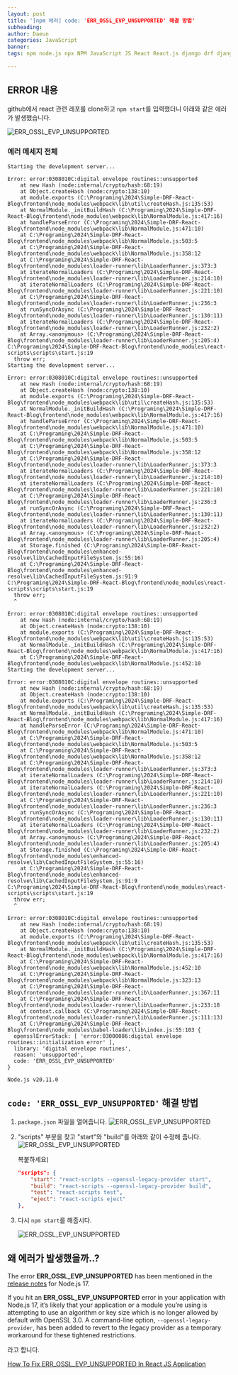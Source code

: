 ```yaml
---
layout: post
title: '[npm 에러] code: 'ERR_OSSL_EVP_UNSUPPORTED' 해결 방법'
subheading: 
author: Daeun
categories: JavaScript
banner:
tags: npm node.js npx NPM JavaScript JS React React.js django drf django_rest_framework

---
```


## ERROR 내용

github에서 react 관련 레포를 clone하고 `npm start`를 입력했더니 아래와 같은 에러가 발생했습니다.

![ERR_OSSL_EVP_UNSUPPORTED](https://cdn.jsdelivr.net/gh/splanky0314/CDN/JavaScript/2024-02-12-ERR_OSSL_EVP_UNSUPPORTED/0.png)

### 에러 메세지 전체

```
Starting the development server...

Error: error:0308010C:digital envelope routines::unsupported
    at new Hash (node:internal/crypto/hash:68:19)
    at Object.createHash (node:crypto:138:10)
    at module.exports (C:\Programing\2024\Simple-DRF-React-Blog\frontend\node_modules\webpack\lib\util\createHash.js:135:53)
    at NormalModule._initBuildHash (C:\Programing\2024\Simple-DRF-React-Blog\frontend\node_modules\webpack\lib\NormalModule.js:417:16)
    at handleParseError (C:\Programing\2024\Simple-DRF-React-Blog\frontend\node_modules\webpack\lib\NormalModule.js:471:10)
    at C:\Programing\2024\Simple-DRF-React-Blog\frontend\node_modules\webpack\lib\NormalModule.js:503:5
    at C:\Programing\2024\Simple-DRF-React-Blog\frontend\node_modules\webpack\lib\NormalModule.js:358:12
    at C:\Programing\2024\Simple-DRF-React-Blog\frontend\node_modules\loader-runner\lib\LoaderRunner.js:373:3
    at iterateNormalLoaders (C:\Programing\2024\Simple-DRF-React-Blog\frontend\node_modules\loader-runner\lib\LoaderRunner.js:214:10)
    at iterateNormalLoaders (C:\Programing\2024\Simple-DRF-React-Blog\frontend\node_modules\loader-runner\lib\LoaderRunner.js:221:10)
    at C:\Programing\2024\Simple-DRF-React-Blog\frontend\node_modules\loader-runner\lib\LoaderRunner.js:236:3
    at runSyncOrAsync (C:\Programing\2024\Simple-DRF-React-Blog\frontend\node_modules\loader-runner\lib\LoaderRunner.js:130:11)
    at iterateNormalLoaders (C:\Programing\2024\Simple-DRF-React-Blog\frontend\node_modules\loader-runner\lib\LoaderRunner.js:232:2)
    at Array.<anonymous> (C:\Programing\2024\Simple-DRF-React-Blog\frontend\node_modules\loader-runner\lib\LoaderRunner.js:205:4)
C:\Programing\2024\Simple-DRF-React-Blog\frontend\node_modules\react-scripts\scripts\start.js:19
  throw err;
Starting the development server...

Error: error:0308010C:digital envelope routines::unsupported
    at new Hash (node:internal/crypto/hash:68:19)
    at Object.createHash (node:crypto:138:10)
    at module.exports (C:\Programing\2024\Simple-DRF-React-Blog\frontend\node_modules\webpack\lib\util\createHash.js:135:53)
    at NormalModule._initBuildHash (C:\Programing\2024\Simple-DRF-React-Blog\frontend\node_modules\webpack\lib\NormalModule.js:417:16)
    at handleParseError (C:\Programing\2024\Simple-DRF-React-Blog\frontend\node_modules\webpack\lib\NormalModule.js:471:10)
    at C:\Programing\2024\Simple-DRF-React-Blog\frontend\node_modules\webpack\lib\NormalModule.js:503:5
    at C:\Programing\2024\Simple-DRF-React-Blog\frontend\node_modules\webpack\lib\NormalModule.js:358:12
    at C:\Programing\2024\Simple-DRF-React-Blog\frontend\node_modules\loader-runner\lib\LoaderRunner.js:373:3
    at iterateNormalLoaders (C:\Programing\2024\Simple-DRF-React-Blog\frontend\node_modules\loader-runner\lib\LoaderRunner.js:214:10)
    at iterateNormalLoaders (C:\Programing\2024\Simple-DRF-React-Blog\frontend\node_modules\loader-runner\lib\LoaderRunner.js:221:10)
    at C:\Programing\2024\Simple-DRF-React-Blog\frontend\node_modules\loader-runner\lib\LoaderRunner.js:236:3
    at runSyncOrAsync (C:\Programing\2024\Simple-DRF-React-Blog\frontend\node_modules\loader-runner\lib\LoaderRunner.js:130:11)
    at iterateNormalLoaders (C:\Programing\2024\Simple-DRF-React-Blog\frontend\node_modules\loader-runner\lib\LoaderRunner.js:232:2)
    at Array.<anonymous> (C:\Programing\2024\Simple-DRF-React-Blog\frontend\node_modules\loader-runner\lib\LoaderRunner.js:205:4)
    at Storage.finished (C:\Programing\2024\Simple-DRF-React-Blog\frontend\node_modules\enhanced-resolve\lib\CachedInputFileSystem.js:55:16)
    at C:\Programing\2024\Simple-DRF-React-Blog\frontend\node_modules\enhanced-resolve\lib\CachedInputFileSystem.js:91:9
C:\Programing\2024\Simple-DRF-React-Blog\frontend\node_modules\react-scripts\scripts\start.js:19
  throw err;
  ^

Error: error:0308010C:digital envelope routines::unsupported
    at new Hash (node:internal/crypto/hash:68:19)
    at Object.createHash (node:crypto:138:10)
    at module.exports (C:\Programing\2024\Simple-DRF-React-Blog\frontend\node_modules\webpack\lib\util\createHash.js:135:53)
    at NormalModule._initBuildHash (C:\Programing\2024\Simple-DRF-React-Blog\frontend\node_modules\webpack\lib\NormalModule.js:417:16) 
    at C:\Programing\2024\Simple-DRF-React-Blog\frontend\node_modules\webpack\lib\NormalModule.js:452:10
Starting the development server...

Error: error:0308010C:digital envelope routines::unsupported
    at new Hash (node:internal/crypto/hash:68:19)
    at Object.createHash (node:crypto:138:10)
    at module.exports (C:\Programing\2024\Simple-DRF-React-Blog\frontend\node_modules\webpack\lib\util\createHash.js:135:53)
    at NormalModule._initBuildHash (C:\Programing\2024\Simple-DRF-React-Blog\frontend\node_modules\webpack\lib\NormalModule.js:417:16)
    at handleParseError (C:\Programing\2024\Simple-DRF-React-Blog\frontend\node_modules\webpack\lib\NormalModule.js:471:10)
    at C:\Programing\2024\Simple-DRF-React-Blog\frontend\node_modules\webpack\lib\NormalModule.js:503:5
    at C:\Programing\2024\Simple-DRF-React-Blog\frontend\node_modules\webpack\lib\NormalModule.js:358:12
    at C:\Programing\2024\Simple-DRF-React-Blog\frontend\node_modules\loader-runner\lib\LoaderRunner.js:373:3
    at iterateNormalLoaders (C:\Programing\2024\Simple-DRF-React-Blog\frontend\node_modules\loader-runner\lib\LoaderRunner.js:214:10)
    at iterateNormalLoaders (C:\Programing\2024\Simple-DRF-React-Blog\frontend\node_modules\loader-runner\lib\LoaderRunner.js:221:10)
    at C:\Programing\2024\Simple-DRF-React-Blog\frontend\node_modules\loader-runner\lib\LoaderRunner.js:236:3
    at runSyncOrAsync (C:\Programing\2024\Simple-DRF-React-Blog\frontend\node_modules\loader-runner\lib\LoaderRunner.js:130:11)
    at iterateNormalLoaders (C:\Programing\2024\Simple-DRF-React-Blog\frontend\node_modules\loader-runner\lib\LoaderRunner.js:232:2)
    at Array.<anonymous> (C:\Programing\2024\Simple-DRF-React-Blog\frontend\node_modules\loader-runner\lib\LoaderRunner.js:205:4)
    at Storage.finished (C:\Programing\2024\Simple-DRF-React-Blog\frontend\node_modules\enhanced-resolve\lib\CachedInputFileSystem.js:55:16)
    at C:\Programing\2024\Simple-DRF-React-Blog\frontend\node_modules\enhanced-resolve\lib\CachedInputFileSystem.js:91:9
C:\Programing\2024\Simple-DRF-React-Blog\frontend\node_modules\react-scripts\scripts\start.js:19
  throw err;
  ^

Error: error:0308010C:digital envelope routines::unsupported
    at new Hash (node:internal/crypto/hash:68:19)
    at Object.createHash (node:crypto:138:10)
    at module.exports (C:\Programing\2024\Simple-DRF-React-Blog\frontend\node_modules\webpack\lib\util\createHash.js:135:53)
    at NormalModule._initBuildHash (C:\Programing\2024\Simple-DRF-React-Blog\frontend\node_modules\webpack\lib\NormalModule.js:417:16)
    at C:\Programing\2024\Simple-DRF-React-Blog\frontend\node_modules\webpack\lib\NormalModule.js:452:10
    at C:\Programing\2024\Simple-DRF-React-Blog\frontend\node_modules\webpack\lib\NormalModule.js:323:13
    at C:\Programing\2024\Simple-DRF-React-Blog\frontend\node_modules\loader-runner\lib\LoaderRunner.js:367:11
    at C:\Programing\2024\Simple-DRF-React-Blog\frontend\node_modules\loader-runner\lib\LoaderRunner.js:233:18
    at context.callback (C:\Programing\2024\Simple-DRF-React-Blog\frontend\node_modules\loader-runner\lib\LoaderRunner.js:111:13)
    at C:\Programing\2024\Simple-DRF-React-Blog\frontend\node_modules\babel-loader\lib\index.js:55:103 {
  opensslErrorStack: [ 'error:03000086:digital envelope routines::initialization error' ],
  library: 'digital envelope routines',
  reason: 'unsupported',
  code: 'ERR_OSSL_EVP_UNSUPPORTED'
}

Node.js v20.11.0
```

## `code: 'ERR_OSSL_EVP_UNSUPPORTED'` 해결 방법

1. `package.json` 파일을 열어줍니다. 
			![ERR_OSSL_EVP_UNSUPPORTED](https://cdn.jsdelivr.net/gh/splanky0314/CDN/JavaScript/2024-02-12-ERR_OSSL_EVP_UNSUPPORTED/1.png)

2. "scripts" 부분을 찾고 "start"와 "build"를 아래와 같이 수정해 줍니다.
	![ERR_OSSL_EVP_UNSUPPORTED](https://cdn.jsdelivr.net/gh/splanky0314/CDN/JavaScript/2024-02-12-ERR_OSSL_EVP_UNSUPPORTED/2.png)

	복붙하세요)
	```json
	"scripts": {
		"start": "react-scripts --openssl-legacy-provider start",
		"build": "react-scripts --openssl-legacy-provider build",
		"test": "react-scripts test",
		"eject": "react-scripts eject"
	},
	```
	
3. 다시 `npm start`를 해줍시다.

	![ERR_OSSL_EVP_UNSUPPORTED](https://cdn.jsdelivr.net/gh/splanky0314/CDN/JavaScript/2024-02-12-ERR_OSSL_EVP_UNSUPPORTED/3.png)

## 왜 에러가 발생했을까..?

The error  **ERR_OSSL_EVP_UNSUPPORTED**  has been mentioned in the  [release notes](https://github.com/nodejs/node/blob/master/doc/changelogs/CHANGELOG_V17.md#17.0.0)  for Node.js 17.

If you hit an  **ERR_OSSL_EVP_UNSUPPORTED**  error in your application with Node.js 17, it’s likely that your application or a module you’re using is attempting to use an algorithm or key size which is no longer allowed by default with OpenSSL 3.0. A command-line option,  `--openssl-legacy-provider`, has been added to revert to the legacy provider as a temporary workaround for these tightened restrictions.

라고 합니다.

[How To Fix ERR_OSSL_EVP_UNSUPPORTED In React JS Application](https://roytuts.com/how-to-fix-err_ossl_evp_unsupported-in-react-js-application/)